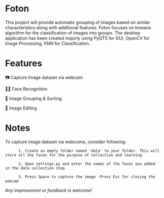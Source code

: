 # Foton
This project will provide automatic grouping of images based on similar characteristics along with additional features. Foton focuses on kmeans algorithm for the classification of images into groups. The desktop application has been created majorly using PyQT5 for GUI, OpenCV for Image Processing, KNN for Classification. 

# Features
📷 Capture Image dataset via webcam 

🤳🏼 Face Recognition

📔 Image Grouping & Sorting

💄 Image Editing

# Notes
To capture image dataset via webcome, consider following:

          1. Create an empty folder named 'data' to your folder. This will store all the faces for the purpose of collection and learning  
          
          2. Open settings.py and enter the names of the faces you added in the data collection step
          
          3. Press Space to capture the image -Press Esc for closing the webcam
          
*Any improvement or feedback is welcome!*
